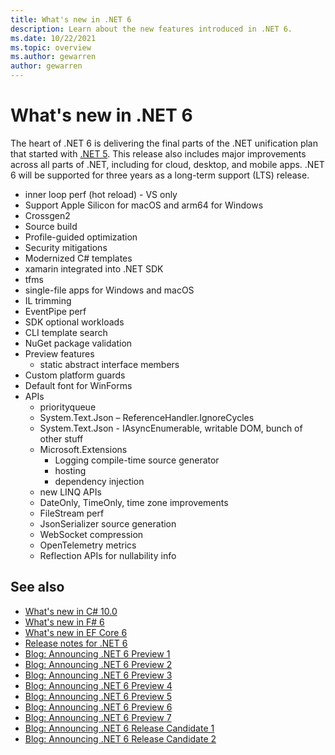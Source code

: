 ```yaml
---
title: What's new in .NET 6
description: Learn about the new features introduced in .NET 6.
ms.date: 10/22/2021
ms.topic: overview
ms.author: gewarren
author: gewarren
---
```

# What's new in .NET 6

The heart of .NET 6 is delivering the final parts of the .NET unification plan that started with [.NET 5](dotnet-5.md). This release also includes major improvements across all parts of .NET, including for cloud, desktop, and mobile apps. .NET 6 will be supported for three years as a long-term support (LTS) release.

- inner loop perf (hot reload) - VS only
- Support Apple Silicon for macOS and arm64 for Windows
- Crossgen2
- Source build
- Profile-guided optimization
- Security mitigations
- Modernized C# templates
- xamarin integrated into .NET SDK
- tfms
- single-file apps for Windows and macOS
- IL trimming
- EventPipe perf
- SDK optional workloads
- CLI template search
- NuGet package validation
- Preview features
  - static abstract interface members
- Custom platform guards
- Default font for WinForms
- APIs
  - priorityqueue
  - System.Text.Json – ReferenceHandler.IgnoreCycles
  - System.Text.Json - IAsyncEnumerable, writable DOM, bunch of other stuff
  - Microsoft.Extensions
    - Logging compile-time source generator
    - hosting
    - dependency injection
  - new LINQ APIs
  - DateOnly, TimeOnly, time zone improvements
  - FileStream perf
  - JsonSerializer source generation
  - WebSocket compression
  - OpenTelemetry metrics
  - Reflection APIs for nullability info

## See also

- [What's new in C# 10.0](../../csharp/whats-new/csharp-10.md)
- [What's new in F# 6](../../fsharp/whats-new/fsharp-6.md)
- [What's new in EF Core 6](/ef/core/what-is-new/ef-core-6.0/whatsnew)
- [Release notes for .NET 6](https://github.com/dotnet/core/tree/main/release-notes/6.0)
- [Blog: Announcing .NET 6 Preview 1](https://devblogs.microsoft.com/dotnet/announcing-net-6-preview-1/)
- [Blog: Announcing .NET 6 Preview 2](https://devblogs.microsoft.com/dotnet/announcing-net-6-preview-2/)
- [Blog: Announcing .NET 6 Preview 3](https://devblogs.microsoft.com/dotnet/announcing-net-6-preview-3/)
- [Blog: Announcing .NET 6 Preview 4](https://devblogs.microsoft.com/dotnet/announcing-net-6-preview-4/)
- [Blog: Announcing .NET 6 Preview 5](https://devblogs.microsoft.com/dotnet/announcing-net-6-preview-5/)
- [Blog: Announcing .NET 6 Preview 6](https://devblogs.microsoft.com/dotnet/announcing-net-6-preview-6/)
- [Blog: Announcing .NET 6 Preview 7](https://devblogs.microsoft.com/dotnet/announcing-net-6-preview-7/)
- [Blog: Announcing .NET 6 Release Candidate 1](https://devblogs.microsoft.com/dotnet/announcing-net-6-release-candidate-1/)
- [Blog: Announcing .NET 6 Release Candidate 2](https://devblogs.microsoft.com/dotnet/announcing-net-6-release-candidate-2/)
